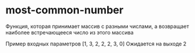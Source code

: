 # most-common-number
Функция, которая принимает массив с разными числами, а возвращает наиболее встречающееся число из этого массива

Пример входных параметров
[1, 3, 2, 2, 2, 3, 0]
Ожидается на выходе
2
